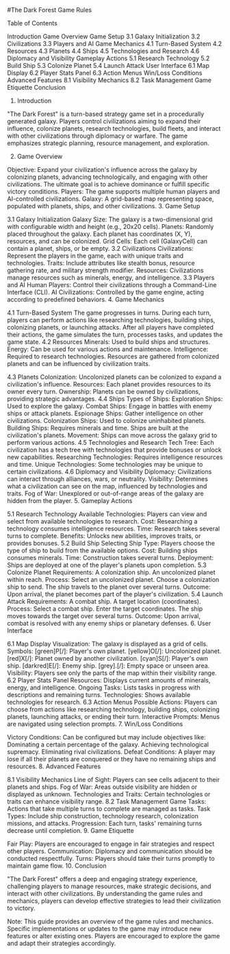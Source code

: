 #The Dark Forest Game Rules

Table of Contents

Introduction
Game Overview
Game Setup
3.1 Galaxy Initialization
3.2 Civilizations
3.3 Players and AI
Game Mechanics
4.1 Turn-Based System
4.2 Resources
4.3 Planets
4.4 Ships
4.5 Technologies and Research
4.6 Diplomacy and Visibility
Gameplay Actions
5.1 Research Technology
5.2 Build Ship
5.3 Colonize Planet
5.4 Launch Attack
User Interface
6.1 Map Display
6.2 Player Stats Panel
6.3 Action Menus
Win/Loss Conditions
Advanced Features
8.1 Visibility Mechanics
8.2 Task Management
Game Etiquette
Conclusion
1. Introduction

"The Dark Forest" is a turn-based strategy game set in a procedurally generated galaxy. Players control civilizations aiming to expand their influence, colonize planets, research technologies, build fleets, and interact with other civilizations through diplomacy or warfare. The game emphasizes strategic planning, resource management, and exploration.

2. Game Overview

Objective: Expand your civilization's influence across the galaxy by colonizing planets, advancing technologically, and engaging with other civilizations. The ultimate goal is to achieve dominance or fulfill specific victory conditions.
Players: The game supports multiple human players and AI-controlled civilizations.
Galaxy: A grid-based map representing space, populated with planets, ships, and other civilizations.
3. Game Setup

3.1 Galaxy Initialization
Galaxy Size: The galaxy is a two-dimensional grid with configurable width and height (e.g., 20x20 cells).
Planets: Randomly placed throughout the galaxy. Each planet has coordinates (X, Y), resources, and can be colonized.
Grid Cells: Each cell (GalaxyCell) can contain a planet, ships, or be empty.
3.2 Civilizations
Civilizations: Represent the players in the game, each with unique traits and technologies.
Traits: Include attributes like stealth bonus, resource gathering rate, and military strength modifier.
Resources: Civilizations manage resources such as minerals, energy, and intelligence.
3.3 Players and AI
Human Players: Control their civilizations through a Command-Line Interface (CLI).
AI Civilizations: Controlled by the game engine, acting according to predefined behaviors.
4. Game Mechanics

4.1 Turn-Based System
The game progresses in turns.
During each turn, players can perform actions like researching technologies, building ships, colonizing planets, or launching attacks.
After all players have completed their actions, the game simulates the turn, processes tasks, and updates the game state.
4.2 Resources
Minerals: Used to build ships and structures.
Energy: Can be used for various actions and maintenance.
Intelligence: Required to research technologies.
Resources are gathered from colonized planets and can be influenced by civilization traits.

4.3 Planets
Colonization: Uncolonized planets can be colonized to expand a civilization's influence.
Resources: Each planet provides resources to its owner every turn.
Ownership: Planets can be owned by civilizations, providing strategic advantages.
4.4 Ships
Types of Ships:
Exploration Ships: Used to explore the galaxy.
Combat Ships: Engage in battles with enemy ships or attack planets.
Espionage Ships: Gather intelligence on other civilizations.
Colonization Ships: Used to colonize uninhabited planets.
Building Ships: Requires minerals and time. Ships are built at the civilization's planets.
Movement: Ships can move across the galaxy grid to perform various actions.
4.5 Technologies and Research
Tech Tree: Each civilization has a tech tree with technologies that provide bonuses or unlock new capabilities.
Researching Technologies: Requires intelligence resources and time.
Unique Technologies: Some technologies may be unique to certain civilizations.
4.6 Diplomacy and Visibility
Diplomacy: Civilizations can interact through alliances, wars, or neutrality.
Visibility: Determines what a civilization can see on the map, influenced by technologies and traits.
Fog of War: Unexplored or out-of-range areas of the galaxy are hidden from the player.
5. Gameplay Actions

5.1 Research Technology
Available Technologies: Players can view and select from available technologies to research.
Cost: Researching a technology consumes intelligence resources.
Time: Research takes several turns to complete.
Benefits: Unlocks new abilities, improves traits, or provides bonuses.
5.2 Build Ship
Selecting Ship Type: Players choose the type of ship to build from the available options.
Cost: Building ships consumes minerals.
Time: Construction takes several turns.
Deployment: Ships are deployed at one of the player's planets upon completion.
5.3 Colonize Planet
Requirements:
A colonization ship.
An uncolonized planet within reach.
Process:
Select an uncolonized planet.
Choose a colonization ship to send.
The ship travels to the planet over several turns.
Outcome: Upon arrival, the planet becomes part of the player's civilization.
5.4 Launch Attack
Requirements:
A combat ship.
A target location (coordinates).
Process:
Select a combat ship.
Enter the target coordinates.
The ship moves towards the target over several turns.
Outcome: Upon arrival, combat is resolved with any enemy ships or planetary defenses.
6. User Interface

6.1 Map Display
Visualization: The galaxy is displayed as a grid of cells.
Symbols:
[green]P[/]: Player's own planet.
[yellow]O[/]: Uncolonized planet.
[red]X[/]: Planet owned by another civilization.
[cyan]S[/]: Player's own ship.
[darkred]E[/]: Enemy ship.
[grey].[/]: Empty space or unseen area.
Visibility: Players see only the parts of the map within their visibility range.
6.2 Player Stats Panel
Resources: Displays current amounts of minerals, energy, and intelligence.
Ongoing Tasks: Lists tasks in progress with descriptions and remaining turns.
Technologies: Shows available technologies for research.
6.3 Action Menus
Possible Actions: Players can choose from actions like researching technology, building ships, colonizing planets, launching attacks, or ending their turn.
Interactive Prompts: Menus are navigated using selection prompts.
7. Win/Loss Conditions

Victory Conditions: Can be configured but may include objectives like:
Dominating a certain percentage of the galaxy.
Achieving technological supremacy.
Eliminating rival civilizations.
Defeat Conditions: A player may lose if all their planets are conquered or they have no remaining ships and resources.
8. Advanced Features

8.1 Visibility Mechanics
Line of Sight: Players can see cells adjacent to their planets and ships.
Fog of War: Areas outside visibility are hidden or displayed as unknown.
Technologies and Traits: Certain technologies or traits can enhance visibility range.
8.2 Task Management
Game Tasks: Actions that take multiple turns to complete are managed as tasks.
Task Types: Include ship construction, technology research, colonization missions, and attacks.
Progression: Each turn, tasks' remaining turns decrease until completion.
9. Game Etiquette

Fair Play: Players are encouraged to engage in fair strategies and respect other players.
Communication: Diplomacy and communication should be conducted respectfully.
Turns: Players should take their turns promptly to maintain game flow.
10. Conclusion

"The Dark Forest" offers a deep and engaging strategy experience, challenging players to manage resources, make strategic decisions, and interact with other civilizations. By understanding the game rules and mechanics, players can develop effective strategies to lead their civilization to victory.

Note: This guide provides an overview of the game rules and mechanics. Specific implementations or updates to the game may introduce new features or alter existing ones. Players are encouraged to explore the game and adapt their strategies accordingly.
